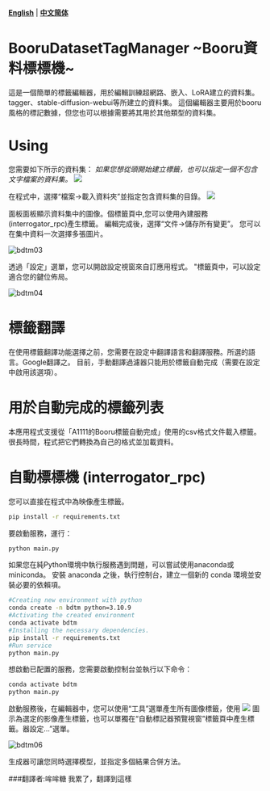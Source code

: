 [**English**](./README.md) | [**中文简体**](./README_zh_CN.md)

# BooruDatasetTagManager ~Booru資料標標機~
這是一個簡單的標籤編輯器，用於編輯訓練超網路、嵌入、LoRA建立的資料集。tagger、stable-diffusion-webui等所建立的資料集。
這個編輯器主要用於booru風格的標記數據，但您也可以根據需要將其用於其他類型的資料集。

# Using
您需要如下所示的資料集：
*如果您想從頭開始建立標籤，也可以指定一個不包含文字檔案的資料集。*
![](https://user-images.githubusercontent.com/1236582/198582869-be2938a7-f7b2-4ad9-8e8c-a53604a24c2d.jpg)

在程式中，選擇“檔案->載入資料夾”並指定包含資料集的目錄。
![](https://github.com/starik222/BooruDatasetTagManager/assets/1236582/4d5a1a31-5909-4706-a3d1-980f82d58c6a)

面板面板顯示資料集中的圖像。個標籤頁中,您可以使用內建服務(interrogator_rpc)產生標籤。
編輯完成後，選擇“文件->儲存所有變更”。
您可以在集中資料一次選擇多張圖片。

![bdtm03](https://github.com/starik222/BooruDatasetTagManager/assets/1236582/72a450dd-93d9-4cef-9a73-8460c77e9b7d)

透過「設定」選單，您可以開啟設定視窗來自訂應用程式。 "標籤頁中，可以設定適合您的鍵位佈局。

![bdtm04](https://github.com/starik222/BooruDatasetTagManager/assets/1236582/2adb081f-b11c-480e-b137-1cb801d0474f)

# 標籤翻譯

在使用標籤翻譯功能選擇之前，您需要在設定中翻譯語言和翻譯服務。所選的語言。Google翻譯之。
目前，手動翻譯過濾器只能用於標籤自動完成（需要在設定中啟用該選項）。

# 用於自動完成的標籤列表

本應用程式支援從「A1111的Booru標籤自動完成」使用的csv格式文件載入標籤。很長時間，程式把它們轉換為自己的格式並加載資料。

# 自動標標機 (interrogator_rpc)

您可以直接在程式中為映像產生標籤。
```bash
pip install -r requirements.txt
```
要啟動服務，運行：
```bash
python main.py
```
如果您在純Python環境中執行服務遇到問題，可以嘗試使用anaconda或miniconda。
安裝 anaconda 之後，執行控制台，建立一個新的 conda 環境並安裝必要的依賴項。
```bash
#Creating new environment with python
conda create -n bdtm python=3.10.9
#Activating the created environment
conda activate bdtm
#Installing the necessary dependencies.
pip install -r requirements.txt
#Run service
python main.py
```
想啟動已配置的服務，您需要啟動控制台並執行以下命令：
```bash
conda activate bdtm
python main.py
```
啟動服務後，在編輯器中，您可以使用“工具”選單產生所有圖像標籤，使用 ![](https://github.com/starik222/BooruDatasetTagManager/assets/1236582/230f47f9-5cef-49bc-8b44-a67890433c42) 圖示為選定的影像產生標籤，也可以單獨在“自動標記器預覽視窗”標籤頁中產生標籤。器設定...”選單。

![bdtm06](https://github.com/starik222/BooruDatasetTagManager/assets/1236582/88c3ab34-b96e-411c-b0b9-2a92729b822c)

生成器可讓您同時選擇模型，並指定多個結果合併方法。

###翻譯者:哞哞糖
我累了，翻譯到這樣
